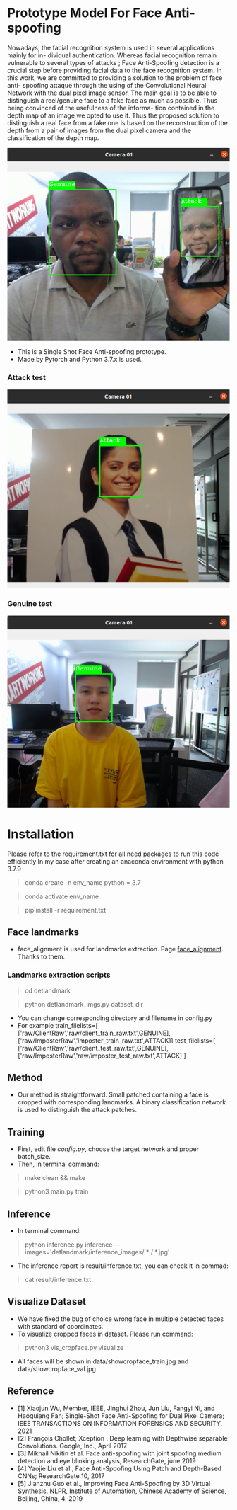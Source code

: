 # Prototype Model For Face Anti-spoofing
Nowadays, the facial recognition system is used in several applications mainly for in-
dividual authentication. Whereas facial recognition remain vulnerable to several types
of attacks ; Face Anti-Spoofing detection is a crucial step before providing facial data to
the face recognition system.
In this work, we are committed to providing a solution to the problem of face anti-
spoofing attaque through the using of the Convolutional Neural Network with the dual
pixel image sensor. The main goal is to be able to distinguish a reel/genuine face to a
fake face as much as possible. Thus being convinced of the usefulness of the informa-
tion contained in the depth map of an image we opted to use it. Thus the proposed
solution to distinguish a real face from a fake one is based on the reconstruction of the
depth from a pair of images from the dual pixel camera and the classification of the
depth map. 

![alt Genuine and Attach](result/genuis_attack1.png)

- This is a Single Shot Face Anti-spoofing prototype.
- Made by Pytorch and Python 3.7.x is used.

### Attack test
![alt attack](result/inf_attack_5.png)


### Genuine test
![alt text](result/inf_gen_2.png)
# Installation

Please refer to the requirement.txt for all need packages to run this code efficiently
In my case after creating an anaconda environment with python 3.7.9
> conda create -n env_name python = 3.7

> conda activate env_name

> pip install -r requirement.txt

## Face landmarks
- face_alignment is used for landmarks extraction. Page [face_alignment](https://github.com/1adrianb/face-alignment). Thanks to them.
### Landmarks extraction scripts
> cd detlandmark

> python detlandmark_imgs.py dataset_dir

- You can change corresponding directory and filename in config.py
- For example train_filelists=[
      ['raw/ClientRaw','raw/client_train_raw.txt',GENUINE],
      ['raw/ImposterRaw','imposter_train_raw.txt',ATTACK]]
     test_filelists=[
      ['raw/ClientRaw','raw/client_test_raw.txt',GENUINE],
      ['raw/ImposterRaw','raw/imposter_test_raw.txt',ATTACK]
      ]

## Method
- Our method is straightforward. Small patched containing a face is cropped with corresponding landmarks. A binary classification network is used to distinguish the attack patches.

## Training
- First, edit file *config.py*, choose the target network and proper batch_size.
- Then, in terminal command: 
> make clean && make

> python3 main.py train

## Inference
- In terminal command: 
> python inference.py inference --images='detlandmark/inference_images/ * / *.jpg'
- The inference report is result/inference.txt, you can check it in commad: 
> cat result/inference.txt
## Visualize Dataset
- We have fixed the bug of choice wrong face in multiple detected faces with standard of coordinates. 
- To visualize cropped faces in dataset. Please run command:
> python3 vis_cropface.py visualize

- All faces will be shown in data/showcropface_train.jpg and data/showcropface_val.jpg

## Reference
- [1] Xiaojun Wu, Member, IEEE, Jinghui Zhou, Jun Liu, Fangyi Ni, and Haoquiang Fan; Single-Shot Face Anti-Spoofing for Dual Pixel Camera; IEEE TRANSACTIONS ON INFORMATION FORENSICS AND SECURITY, 2021
- [2] François Chollet; Xception : Deep learning with Depthwise separable Convolutions. Google, Inc., April 2017
- [3] Mikhail Nikitin et al. Face anti-spoofing with joint spoofing medium detection and eye blinking analysis, ResearchGate, june 2019
- [4] Yaojie Liu et al., Face Anti-Spoofing Using Patch and Depth-Based CNNs; ResearchGate 10, 2017
- [5] Jianzhu Guo et al., Improving Face Anti-Spoofing by 3D Virtual Synthesis, NLPR, Institute of Automation, Chinese Academy of Science, Beijing, China, 4, 2019